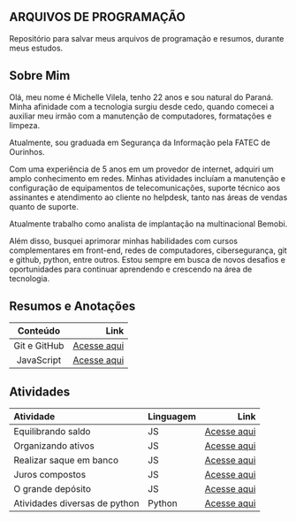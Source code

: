 ## ARQUIVOS DE PROGRAMAÇÃO

Repositório para salvar meus arquivos de programação e resumos, durante meus estudos.

## Sobre Mim

Olá, meu nome é Michelle Vilela, tenho 22 anos e sou natural do Paraná. Minha afinidade com a tecnologia surgiu desde cedo, quando comecei a auxiliar meu irmão com a manutenção de computadores, formatações e limpeza.

Atualmente, sou graduada em Segurança da Informação pela FATEC de Ourinhos.

Com uma experiência de 5 anos em um provedor de internet, adquiri um amplo conhecimento em redes. Minhas atividades incluíam a manutenção e configuração de equipamentos de telecomunicações, suporte técnico aos assinantes e atendimento ao cliente no helpdesk, tanto nas áreas de vendas quanto de suporte.

Atualmente trabalho como analista de implantação na multinacional Bemobi.

Além disso, busquei aprimorar minhas habilidades com cursos complementares em front-end, redes de computadores, cibersegurança, git e github, python, entre outros. Estou sempre em busca de novos desafios e oportunidades para continuar aprendendo e crescendo na área de tecnologia.

## Resumos e Anotações

| Conteúdo  | Link |
|:---------:|------:|
| Git e GitHub | [Acesse aqui](https://github.com/MiVilela/ARQUIVO-DE-PROGRAMACAO/blob/main/Resumo%20GIT%20e%20GITHUB)|
| JavaScript | [Acesse aqui]()

## Atividades

| Atividade | Linguagem | Link |
|:----------|-----------|-----:|
|Equilibrando saldo | JS | [Acesse aqui](https://github.com/MiVilela/ARQUIVO-DE-PROGRAMACAO/blob/main/CURSO%20DE%20JAVASCRIPT/ATIVIDADES/desafio-1-equilibrando-saldo.js)|
|Organizando ativos | JS | [Acesse aqui](https://github.com/MiVilela/ARQUIVO-DE-PROGRAMACAO/blob/main/CURSO%20DE%20JAVASCRIPT/ATIVIDADES/desafio-2-organizando-ativos.js)|
|Realizar saque em banco | JS | [Acesse aqui](https://github.com/MiVilela/ARQUIVO-DE-PROGRAMACAO/blob/main/CURSO%20DE%20JAVASCRIPT/ATIVIDADES/desafio-3-banco.js)|
|Juros compostos | JS | [Acesse aqui](https://github.com/MiVilela/ARQUIVO-DE-PROGRAMACAO/blob/main/CURSO%20DE%20JAVASCRIPT/ATIVIDADES/desafio-4-juros-compostos.js)|
|O grande depósito | JS | [Acesse aqui](https://github.com/MiVilela/ARQUIVO-DE-PROGRAMACAO/blob/main/CURSO%20DE%20JAVASCRIPT/ATIVIDADES/desafio-5-o-grande-deposito)|
|Atividades diversas de python | Python | [Acesse aqui](https://github.com/MiVilela/ARQUIVO-DE-PROGRAMACAO/tree/main/TAREFAS%20EM%20PYTHON%20FEITAS%20NA%20FACULDADE)|
